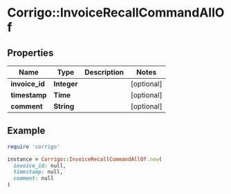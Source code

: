 # Corrigo::InvoiceRecallCommandAllOf

## Properties

| Name | Type | Description | Notes |
| ---- | ---- | ----------- | ----- |
| **invoice_id** | **Integer** |  | [optional] |
| **timestamp** | **Time** |  | [optional] |
| **comment** | **String** |  | [optional] |

## Example

```ruby
require 'corrigo'

instance = Corrigo::InvoiceRecallCommandAllOf.new(
  invoice_id: null,
  timestamp: null,
  comment: null
)
```

